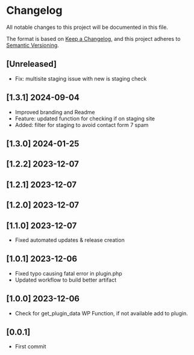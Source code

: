 # Changelog
All notable changes to this project will be documented in this file.

The format is based on [Keep a Changelog](https://keepachangelog.com/en/1.0.0/),
and this project adheres to [Semantic Versioning](https://semver.org/spec/v2.0.0.html).

## [Unreleased]
- Fix: multisite staging issue with new is staging check

## [1.3.1] 2024-09-04 
- Improved branding and Readme
- Feature: updated function for checking if on staging site
- Added: filter for staging to avoid contact form 7 spam
  
## [1.3.0] 2024-01-25 

## [1.2.2] 2023-12-07 

## [1.2.1] 2023-12-07 

## [1.2.0] 2023-12-07 

## [1.1.0] 2023-12-07 

- Fixed automated updates & release creation

## [1.0.1] 2023-12-06

- Fixed typo causing fatal error in plugin.php
- Updated workflow to build better artifact
  
## [1.0.0] 2023-12-06

- Check for get_plugin_data WP Function, if not available add to plugin.

## [0.0.1]

- First commit
